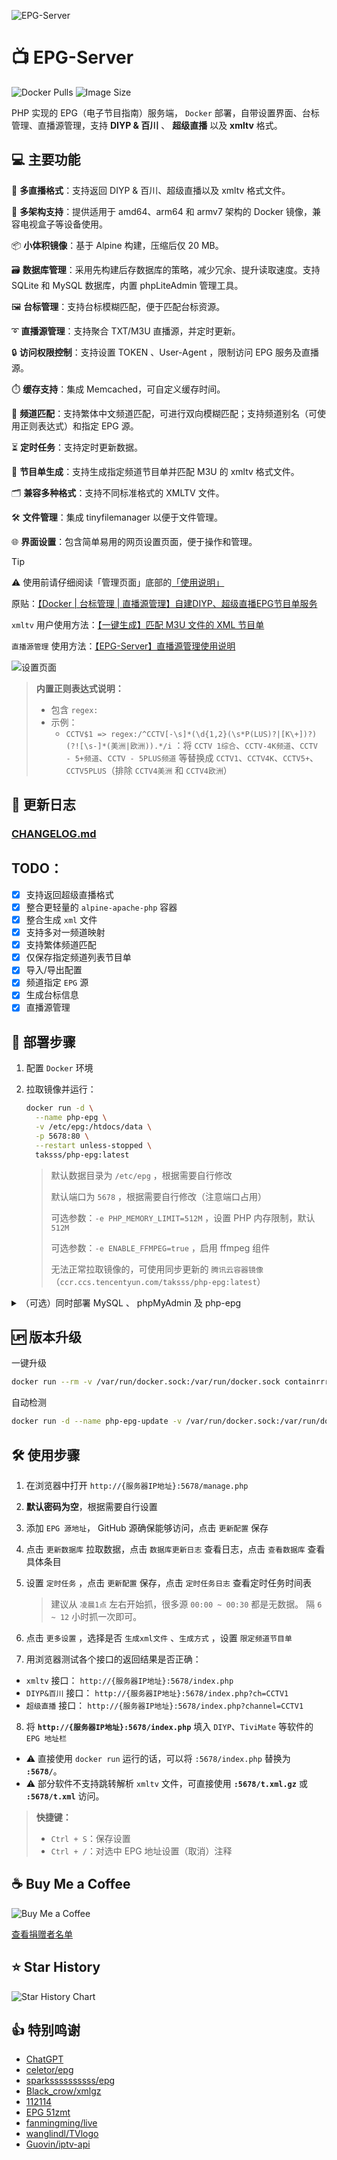 ![EPG-Server](https://socialify.git.ci/taksssss/EPG-Server/image?description=1&descriptionEditable=Docker%F0%9F%90%B3%E9%83%A8%E7%BD%B2%EF%BC%8C%E5%B8%A6%E8%AE%BE%E7%BD%AE%E7%95%8C%E9%9D%A2%E3%80%81%E5%8F%B0%E6%A0%87%E7%AE%A1%E7%90%86%EF%BC%8C%E6%94%AF%E6%8C%81DIYP%E3%80%81%E8%B6%85%E7%BA%A7%E7%9B%B4%E6%92%AD%E5%8F%8Axmltv%E3%80%82&font=Inter&forks=1&issues=1&language=1&owner=1&pattern=Circuit%20Board&pulls=1&stargazers=1&theme=Auto)

# 📺 EPG-Server
![Docker Pulls](https://img.shields.io/docker/pulls/taksss/php-epg) ![Image Size](https://img.shields.io/docker/image-size/taksss/php-epg/latest)

PHP 实现的 EPG（电子节目指南）服务端， `Docker` 部署，自带设置界面、台标管理、直播源管理，支持 **DIYP & 百川** 、 **超级直播** 以及 **xmltv** 格式。

## 💻 主要功能

📡 **多直播格式**：支持返回 DIYP & 百川、超级直播以及 xmltv 格式文件。
  
🐳 **多架构支持**：提供适用于 amd64、arm64 和 armv7 架构的 Docker 镜像，兼容电视盒子等设备使用。

📦 **小体积镜像**：基于 Alpine 构建，压缩后仅 20 MB。

🗃️ **数据库管理**：采用先构建后存数据库的策略，减少冗余、提升读取速度。支持 SQLite 和 MySQL 数据库，内置 phpLiteAdmin 管理工具。

🖼️ **台标管理**：支持台标模糊匹配，便于匹配台标资源。

➰ **直播源管理**：支持聚合 TXT/M3U 直播源，并定时更新。

🔒 **访问权限控制**：支持设置 TOKEN 、User-Agent ，限制访问 EPG 服务及直播源。

⏱️ **缓存支持**：集成 Memcached，可自定义缓存时间。

🔄 **频道匹配**：支持繁体中文频道匹配，可进行双向模糊匹配；支持频道别名（可使用正则表达式）和指定 EPG 源。

⏳ **定时任务**：支持定时更新数据。

📝 **节目单生成**：支持生成指定频道节目单并匹配 M3U 的 xmltv 格式文件。

🗂️ **兼容多种格式**：支持不同标准格式的 XMLTV 文件。

🛠️ **文件管理**：集成 tinyfilemanager 以便于文件管理。

🌐 **界面设置**：包含简单易用的网页设置页面，便于操作和管理。

> [!TIP]
> ⚠️ 使用前请仔细阅读「管理页面」底部的[「使用说明」](/epg/assets/html/readme.md)
> 
> 原贴：[【Docker | 台标管理 | 直播源管理】自建DIYP、超级直播EPG节目单服务](https://www.right.com.cn/forum/thread-8386320-1-1.html)
> 
> `xmltv` 用户使用方法：[【一键生成】匹配 M3U 文件的 XML 节目单](https://www.right.com.cn/forum/thread-8392662-1-1.html) 
>
> `直播源管理` 使用方法：[【EPG-Server】直播源管理使用说明](https://www.right.com.cn/forum/thread-8417162-1-1.html) 

<picture>
  <source
    media="(prefers-color-scheme: dark)"
    srcset="/pic/management-dark.png"
  />
  <source
    media="(prefers-color-scheme: light)"
    srcset="/pic/management.png"
  />
  <img
    alt="设置页面"
    src="/pic/management.png"
  />
</picture>

> **内置正则表达式说明：**
> - 包含 `regex:`
> - 示例：
>   - `CCTV$1 => regex:/^CCTV[-\s]*(\d{1,2}(\s*P(LUS)?|[K\+])?)(?![\s-]*(美洲|欧洲)).*/i` ：将 `CCTV 1综合`、`CCTV-4K频道`、`CCTV - 5+频道`、`CCTV - 5PLUS频道` 等替换成 `CCTV1`、`CCTV4K`、`CCTV5+`、`CCTV5PLUS`（排除 `CCTV4美洲` 和 `CCTV4欧洲`）

## 📝 更新日志

### [CHANGELOG.md](./CHANGELOG.md)

## TODO：

- [x] 支持返回超级直播格式
- [x] 整合更轻量的 `alpine-apache-php` 容器
- [x] 整合生成 `xml` 文件
- [x] 支持多对一频道映射
- [x] 支持繁体频道匹配
- [x] 仅保存指定频道列表节目单
- [x] 导入/导出配置
- [x] 频道指定 `EPG` 源
- [x] 生成台标信息
- [x] 直播源管理

## 🚀 部署步骤

1. 配置 `Docker` 环境

2. 拉取镜像并运行：

   ```bash
   docker run -d \
     --name php-epg \
     -v /etc/epg:/htdocs/data \
     -p 5678:80 \
     --restart unless-stopped \
     taksss/php-epg:latest
   ```

    > 默认数据目录为 `/etc/epg` ，根据需要自行修改
    > 
    > 默认端口为 `5678` ，根据需要自行修改（注意端口占用）
    > 
    > 可选参数：`-e PHP_MEMORY_LIMIT=512M` ，设置 PHP 内存限制，默认 `512M`
    > 
    > 可选参数：`-e ENABLE_FFMPEG=true` ，启用 ffmpeg 组件
    > 
    > 无法正常拉取镜像的，可使用同步更新的 `腾讯云容器镜像`（`ccr.ccs.tencentyun.com/taksss/php-epg:latest`）

<details>

<summary>（可选）同时部署 MySQL 、 phpMyAdmin 及 php-epg</summary>

- **方法1：** 新建 [`docker-compose.yml`](./docker-compose.yml) 文件后，在同目录执行 `docker-compose up -d`
- **方法2：** 依次执行以下指令：
    ```bash
    docker run -d \
      --name mysql \
      -p 3306:3306 \
      -e MYSQL_ROOT_PASSWORD=root_password \
      -e MYSQL_DATABASE=phpepg \
      -e MYSQL_USER=phpepg \
      -e MYSQL_PASSWORD=phpepg \
      --restart unless-stopped \
      mysql:8.0
    ```
    ```bash
    docker run -d \
      --name phpmyadmin \
      -p 8080:80 \
      -e PMA_HOST=mysql \
      -e PMA_PORT=3306 \
      --link mysql:mysql \
      --restart unless-stopped \
      phpmyadmin/phpmyadmin:latest
    ```
    ```bash
    docker run -d \
      --name php-epg \
      -v /etc/epg:/htdocs/data \
      -p 5678:80 \
      --restart unless-stopped \
      --link mysql:mysql \
      --link phpmyadmin:phpmyadmin \
      taksss/php-epg:latest
    ```
 
</details>

## 🆙 版本升级

一键升级
```bash
docker run --rm -v /var/run/docker.sock:/var/run/docker.sock containrrr/watchtower php-epg --cleanup --run-once
```

自动检测
```bash
docker run -d --name php-epg-update -v /var/run/docker.sock:/var/run/docker.sock --restart unless-stopped containrrr/watchtower php-epg --cleanup --interval 3600
```


## 🛠️ 使用步骤

1. 在浏览器中打开 `http://{服务器IP地址}:5678/manage.php`
2. **默认密码为空**，根据需要自行设置
3. 添加 `EPG 源地址`， GitHub 源确保能够访问，点击 `更新配置` 保存
4. 点击 `更新数据库` 拉取数据，点击 `数据库更新日志` 查看日志，点击 `查看数据库` 查看具体条目
5. 设置 `定时任务` ，点击 `更新配置` 保存，点击 `定时任务日志` 查看定时任务时间表

    > 建议从 `凌晨1点` 左右开始抓，很多源 `00:00 ~ 00:30` 都是无数据。
    > 隔 `6 ~ 12` 小时抓一次即可。

6. 点击 `更多设置` ，选择是否 `生成xml文件` 、`生成方式` ，设置 `限定频道节目单`
7. 用浏览器测试各个接口的返回结果是否正确：

- `xmltv` 接口： `http://{服务器IP地址}:5678/index.php`
- `DIYP&百川` 接口： `http://{服务器IP地址}:5678/index.php?ch=CCTV1`
- `超级直播` 接口： `http://{服务器IP地址}:5678/index.php?channel=CCTV1`

8. 将 **`http://{服务器IP地址}:5678/index.php`** 填入 `DIYP`、`TiviMate` 等软件的 `EPG 地址栏`

- ⚠️ 直接使用 `docker run` 运行的话，可以将 `:5678/index.php` 替换为 **`:5678/`**。
- ⚠️ 部分软件不支持跳转解析 `xmltv` 文件，可直接使用 **`:5678/t.xml.gz`** 或 **`:5678/t.xml`** 访问。

> **快捷键：**
>
> - `Ctrl + S`：保存设置
> - `Ctrl + /`：对选中 EPG 地址设置（取消）注释

## ☕ Buy Me a Coffee

<picture>
  <source
    media="(prefers-color-scheme: dark)"
    srcset="/pic/buymeacofee-dark.png"
  />
  <source
    media="(prefers-color-scheme: light)"
    srcset="/pic/buymeacofee.png"
  />
  <img
    alt="Buy Me a Coffee"
    src="/pic/buymeacofee.png"
  />
</picture>

[查看捐赠者名单](/DONATIONS.md)

## ⭐ Star History

<picture>
  <source
    media="(prefers-color-scheme: dark)"
    srcset="https://api.star-history.com/svg?repos=taksssss/EPG-Server&type=Date&theme=dark"
  />
  <source
    media="(prefers-color-scheme: light)"
    srcset="https://api.star-history.com/svg?repos=taksssss/EPG-Server&type=Date"
  />
  <img
    alt="Star History Chart"
    src="https://api.star-history.com/svg?repos=taksssss/EPG-Server&type=Date"
  />
</picture>

## 👍 特别鸣谢
- [ChatGPT](https://chatgpt.com/)
- [celetor/epg](https://github.com/celetor/epg)
- [sparkssssssssss/epg](https://github.com/sparkssssssssss/epg)
- [Black_crow/xmlgz](https://gitee.com/Black_crow/xmlgz)
- [112114](https://diyp.112114.xyz/)
- [EPG 51zmt](http://epg.51zmt.top:8000/)
- [fanmingming/live](https://github.com/fanmingming/live)
- [wanglindl/TVlogo](https://github.com/wanglindl/TVlogo)
- [Guovin/iptv-api](https://github.com/Guovin/iptv-api)
